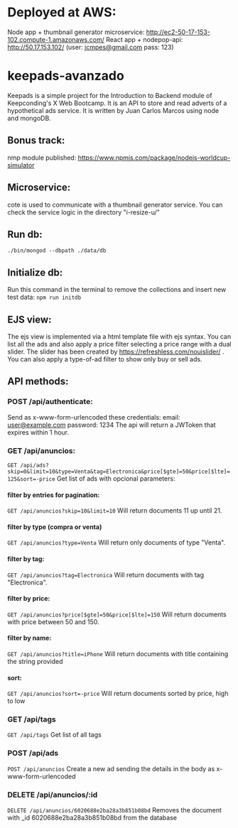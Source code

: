 # Deployed at AWS:
Node app + thumbnail generator microservice: http://ec2-50-17-153-102.compute-1.amazonaws.com/
React app + nodepop-api: http://50.17.153.102/ (user: jcmpes@gmail.com pass: 123)

# keepads-avanzado

Keepads is a simple project for the Introduction to Backend module of Keepconding's X Web Bootcamp.
It is an API to store and read adverts of a hypothetical ads service.
It is written by Juan Carlos Marcos using node and mongoDB.


## Bonus track:
nmp module published: https://www.npmjs.com/package/nodejs-worldcup-simulator

## Microservice:
cote is used to communicate with a thumbnail generator service.
You can check the service logic in the directory "i-resize-u/"

## Run db:
`./bin/mongod --dbpath ./data/db`

## Initialize db:
Run this command in the terminal to remove the collections and insert new test data:
`npm run initdb`

## EJS view:
The ejs view is implemented via a html template file with ejs syntax.
You can list all the ads and also apply a price filter selecting a price range with a dual slider.
The slider has been created by https://refreshless.com/nouislider/ .
You can also apply a type-of-ad filter to show only buy or sell ads.


## API methods:

### POST /api/authenticate:
Send as x-www-form-urlencoded these credentials:
email: user@example.com
password: 1234
The api will return a JWToken that expires within 1 hour.

### GET /api/anuncios:
`GET /api/ads?skip=0&limit=10&type=Venta&tag=Electronica&price[$gte]=50&price[$lte]=125&sort=-price`
Get list of ads with opcional parameters:

#### filter by entries for pagination:
`GET /api/anuncios?skip=10&limit=10`
Will return documents 11 up until 21.

#### filter by type (compra or venta)
`GET /api/anuncios?type=Venta`
Will return only documents of type "Venta".

#### filter by tag:
`GET /api/anuncios?tag=Electronica`
Will return documents with tag "Electronica".

#### filter by price:
`GET /api/anuncios?price[$gte]=50&price[$lte]=150`
Will return documents with price between 50 and 150.

#### filter by name:
`GET /api/anuncios?title=iPhone`
Will return documents with title containing the string provided

#### sort:
`GET /api/anuncios?sort=-price`
Will return documents sorted by price, high to low


### GET /api/tags
`GET /api/tags`
Get list of all tags


### POST /api/ads
`POST /api/anuncios`
Create a new ad sending the details in the body as x-www-form-urlencoded

### DELETE /api/anuncios/:id
`DELETE /api/anuncios/6020688e2ba28a3b851b08bd`
Removes the document with _id 6020688e2ba28a3b851b08bd from the database
